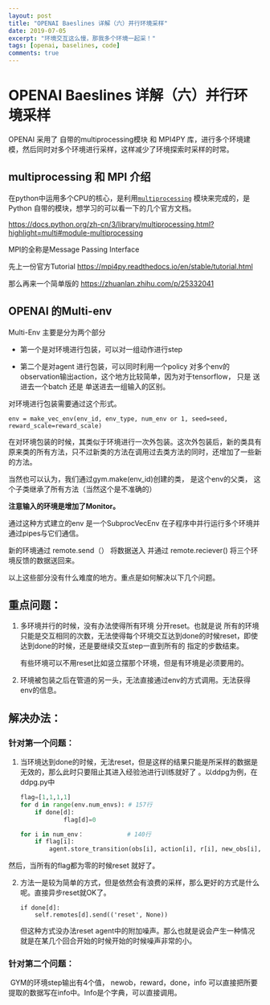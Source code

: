 ```yaml
---
layout: post
title: "OPENAI Baeslines 详解（六）并行环境采样"
date: 2019-07-05
excerpt: "环境交互这么慢，那我多个环境一起采！"
tags: [openai, baselines, code]
comments: true
---
```


# OPENAI Baeslines 详解（六）并行环境采样

OPENAI 采用了 自带的multiprocessing模块 和 MPI4PY 库，进行多个环境建模，然后同时对多个环境进行采样，这样减少了环境探索时采样的时常。



## multiprocessing 和 MPI 介绍

 在python中运用多个CPU的核心，是利用[`multiprocessing`](https://docs.python.org/zh-cn/3/library/multiprocessing.html?highlight=multi#module-multiprocessing) 模块来完成的，是Python 自带的模块，想学习的可以看一下的几个官方文档。

https://docs.python.org/zh-cn/3/library/multiprocessing.html?highlight=multi#module-multiprocessing

MPI的全称是Message Passing Interface

先上一份官方Tutorial       https://mpi4py.readthedocs.io/en/stable/tutorial.html   

那么再来一个简单版的     https://zhuanlan.zhihu.com/p/25332041



## OPENAI 的Multi-env

Multi-Env 主要是分为两个部分

+ 第一个是对环境进行包装，可以对一组动作进行step

+ 第二个是对agent 进行包装，可以同时利用一个policy 对多个env的observation输出action，这个地方比较简单，因为对于tensorflow， 只是 送进去一个batch 还是 单送进去一组输入的区别。

对环境进行包装需要通过这个形式。 

```
env = make_vec_env(env_id, env_type, num_env or 1, seed=seed, reward_scale=reward_scale)
```

在对环境包装的时候，其类似于环境进行一次外包装。这次外包装后，新的类具有原来类的所有方法，只不过新类的方法在调用过去类方法的同时，还增加了一些新的方法。

当然也可以认为，我们通过gym.make(env_id)创建的类， 是这个env的父类， 这个子类继承了所有方法（当然这个是不准确的）

**注意输入的环境是增加了Monitor。**

通过这种方式建立的env 是一个SubprocVecEnv 在子程序中并行运行多个环境并通过pipes与它们通信。

新的环境通过 remote.send（） 将数据送入 并通过 remote.reciever() 将三个环境反馈的数据送回来。

以上这些部分没有什么难度的地方。重点是如何解决以下几个问题。

## 重点问题：

1. 多环境并行的时候，没有办法使得所有环境 分开reset。也就是说 所有的环境 只能是交互相同的次数，无法使得每个环境交互达到done的时候reset，即使达到done的时候，还是要继续交互step一直到所有的 指定的步数结束。

   有些环境可以不用reset比如竖立摆那个环境，但是有环境是必须要用的。

2. 环境被包装之后在管道的另一头，无法直接通过env的方式调用。无法获得env的信息。

## 解决办法：

### 针对第一个问题：

 1. 当环境达到done的时候，无法reset，但是这样的结果只能是所采样的数据是无效的，那么此时只要阻止其进入经验池进行训练就好了 。以ddpg为例，在ddpg.py中

    ```python
    flag=[1,1,1,1]
    for d in range(env.num_envs): # 157行 
        if done[d]:
        		flag[d]=0
    
    for i in num_env：            # 140行
    	if flag[i]:
    		agent.store_transition(obs[i], action[i], r[i], new_obs[i], done[i])
    ```
然后，当所有的flag都为零的时候reset 就好了。

 2. 方法一是较为简单的方式，但是依然会有浪费的采样，那么更好的方式是什么呢。直接异步reset就OK了。

    ```
    if done[d]:
    	self.remotes[d].send(('reset', None))
    ```

    但这种方式没办法reset  agent中的附加噪声。那么也就是说会产生一种情况就是在某几个回合开始的时候开始的时候噪声非常的小。

### 针对第二个问题：

​	GYM的环境step输出有4个值， newob，reward，done，info  可以直接把所要提取的数据写在info中。Info是个字典，可以直接调用。


​    

​    

















